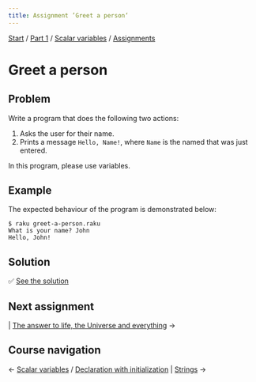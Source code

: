 ```yaml
---
title: Assignment ’Greet a person‘
---
```


[Start](../../..) / [Part 1](../../../part1) / [Scalar variables](../..) / [Assignments](..)

# Greet a person

## Problem

Write a program that does the following two actions:

1. Asks the user for their name.
2. Prints a message `Hello, Name!`, where `Name` is the named that was just entered.

In this program, please use variables.

## Example

The expected behaviour of the program is demonstrated below:

    $ raku greet-a-person.raku
    What is your name? John
    Hello, John!

## Solution

✅ [See the solution](solution)

## Next assignment

| [The answer to life, the Universe and everything](../answer) →

## Course navigation

← [Scalar variables](../..) / [Declaration with initialization](../../declaration-with-initialization) | [Strings](../strings) →
